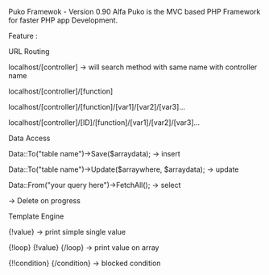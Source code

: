 Puko Framewok - Version 0.90 Alfa
Puko is the MVC based PHP Framework for faster PHP app Development.

Feature :

URL Routing

localhost/[controller] -> will search method with same name with controller name

localhost/[controller]/[function]

localhost/[controller]/[function]/[var1]/[var2]/[var3]...

localhost/[controller]/[ID]/[function]/[var1]/[var2]/[var3]...

Data Access

Data::To("table name")->Save($arraydata); -> insert

Data::To("table name")->Update($arraywhere, $arraydata); -> update

Data::From("your query here")->FetchAll(); -> select

-> Delete on progress

Template Engine

{!value} -> print simple single value

{!loop} {!value} {/loop} -> print value on array

{!!condition} {/condition} -> blocked condition
